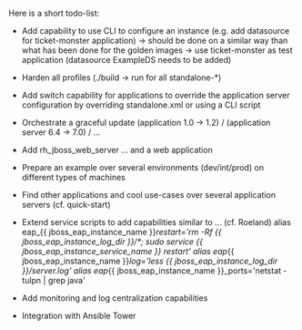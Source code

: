 Here is a short todo-list:

* Add capability to use CLI to configure an instance (e.g. add datasource for ticket-monster application)
  -> should be done on a similar way than what has been done for the golden images
  -> use ticket-monster as test application (datasource ExampleDS needs to be added)

* Harden all profiles (./build -> run for all standalone-*)

* Add switch capability for applications to override the application server configuration by overriding standalone.xml or using a CLI script

* Orchestrate a graceful update (application 1.0 -> 1.2) / (application server 6.4 -> 7.0) / ...

* Add rh_jboss_web_server ... and a web application

* Prepare an example over several environments (dev/int/prod) on different types of machines

* Find other applications and cool use-cases over several application servers (cf. quick-start)

* Extend service scripts to add capabilities similar to ... (cf. Roeland)
  alias eap_{{ jboss_eap_instance_name }}_restart='rm -Rf {{ jboss_eap_instance_log_dir }}/*; sudo service {{ jboss_eap_instance_service_name }} restart'
  alias eap_{{ jboss_eap_instance_name }}_log='less {{ jboss_eap_instance_log_dir }}/server.log'
  alias eap_{{ jboss_eap_instance_name }}_ports='netstat -tulpn | grep java'

* Add monitoring and log centralization capabilities

* Integration with Ansible Tower
